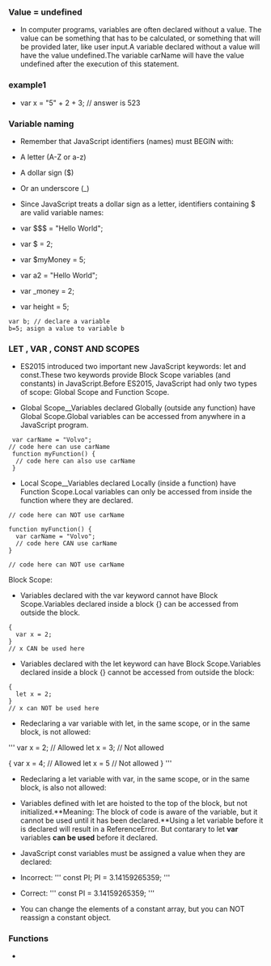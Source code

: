 ### Value = undefined
- In computer programs, variables are often declared without a value. The value can be something that has to be calculated, or something that will be provided later, like user input.A variable declared without a value will have the value undefined.The variable carName will have the value undefined after the execution of this statement.

### example1

- var x = "5" + 2 + 3;  // answer is 523

### Variable naming

- Remember that JavaScript identifiers (names) must BEGIN with:
- A letter (A-Z or a-z)
- A dollar sign ($)
- Or an underscore (_)
- Since JavaScript treats a dollar sign as a letter, identifiers containing $ are valid variable names: 

- var $$$ = "Hello World";
- var $ = 2;
- var $myMoney = 5;
- var a2 = "Hello World";
- var _money = 2;
- var height = 5;

```
var b; // declare a variable
b=5; asign a value to variable b
```



### LET , VAR , CONST AND SCOPES

- ES2015 introduced two important new JavaScript keywords: let and const.These two keywords provide Block Scope variables (and constants) in JavaScript.Before ES2015, JavaScript had only two types of scope: Global Scope and Function Scope.

- Global Scope__Variables declared Globally (outside any function) have Global Scope.Global variables can be accessed from anywhere in a JavaScript program.

```
 var carName = "Volvo";
// code here can use carName
 function myFunction() {
  // code here can also use carName
 }
```

- Local Scope__Variables declared Locally (inside a function) have Function Scope.Local variables can only be accessed from inside the function where they are declared.

```
// code here can NOT use carName

function myFunction() {
  var carName = "Volvo";
  // code here CAN use carName
}

// code here can NOT use carName
```

Block Scope:

- Variables declared with the var keyword cannot have Block Scope.Variables declared inside a block {} can be accessed from outside the block.

```
{
  var x = 2;
}
// x CAN be used here
```

- Variables declared with the let keyword can have Block Scope.Variables declared inside a block {} cannot be accessed from outside the block:

```
{
  let x = 2;
}
// x can NOT be used here

```

- Redeclaring a var variable with let, in the same scope, or in the same block, is not allowed:

'''
var x = 2;       // Allowed
let x = 3;       // Not allowed

{
  var x = 4;   // Allowed
  let x = 5   // Not allowed
}
'''
- Redeclaring a let variable with var, in the same scope, or in the same block, is also not allowed:

- Variables defined with let are hoisted to the top of the block, but not initialized.**Meaning: The block of code is aware of the variable, but it cannot be used until it has been declared.**Using a let variable before it is declared will result in a ReferenceError. But contarary to let **var** variables **can be used** before it declared.

- JavaScript const variables must be assigned a value when they are declared: 

- Incorrect:
'''
const PI;
PI = 3.14159265359;
'''
- Correct: ''' const PI = 3.14159265359; '''

- You can change the elements of a constant array, but you can NOT reassign a constant object.



### Functions

-





